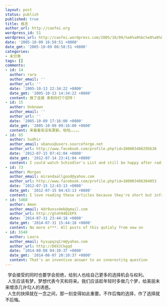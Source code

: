 ```yaml
---
layout: post
status: publish
published: true
title: 格言
author_url: http://caofei.org
wordpress_id: 51
wordpress_url: http://caofei.wordpress.com/2005/10/09/%e6%a0%bc%e8%a8%80
date: '2005-10-09 16:58:51 +0800'
date_gmt: '2005-10-09 08:58:51 +0800'
categories:
- 未分类
tags: []
comments:
- id: 14
  author: rara
  author_email: ''
  author_url: ''
  date: '2005-10-13 22:34:22 +0800'
  date_gmt: '2005-10-13 14:34:22 +0800'
  content: 做了连接 来和你打个招呼！
- id: 15
  author: Unknown
  author_email: ''
  author_url: ''
  date: '2005-10-09 17:16:00 +0800'
  date_gmt: '2005-10-09 09:16:00 +0800'
  content: 来看看有没有更新。哈哈。。。。。
- id: 65
  author: Sudhir
  author_email: ubanus@users.sourceforge.net
  author_url: http://www.facebook.com/profile.php?id=100003406295638
  date: '2012-07-15 07:41:04 +0800'
  date_gmt: '2012-07-14 23:41:04 +0800'
  content: I could watch Schindler's List and still be happy after radieng this.
- id: 73
  author: Morgan
  author_email: mirandaallgood@yahoo.com
  author_url: http://www.facebook.com/profile.php?id=100003406304053
  date: '2012-07-15 12:43:13 +0800'
  date_gmt: '2012-07-15 04:43:13 +0800'
  content: I love reading these articles because they're short but infromtaive.
- id: 5468
  author: Amon
  author_email: 4dr9unsx4mk@gmail.com
  author_url: http://gtoh94QzEPX
  date: '2014-07-31 23:44:18 +0800'
  date_gmt: '2014-07-31 15:44:18 +0800'
  content: No more s***. All posts of this qutialy from now on
- id: 5548
  author: Laura
  author_email: hysupqzq1rm@yahoo.com
  author_url: http://D0XJCkgqd
  date: '2014-08-08 04:10:37 +0800'
  date_gmt: '2014-08-07 20:10:37 +0800'
  content: That's an inventive answer to an innerestitg question
---
```

<div id="msgcns!66CD003054696B87!461" class="bvMsg">
<div></div>
<p>  学会接受的同时也要学会拒绝，给别人也给自己更多的选择机会与权利。<br />  人生应该有梦，梦想代表今天和将来。我们应该趁年轻时多做几个梦，给美丽未来增添几许勾人的诱惑。<br />  人生的抉择就在一念之间，那一刻变得如此重要。不作后悔的选择，作了选择就不后悔。</div>
